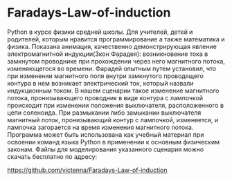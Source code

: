 # Faradays-Law-of-induction

Python в курсе физики средней школы. Для учителей, детей и родителей, которым нравится
программирование а также математика и физика. Показана анимация, качественно демонстрирующая 
явление электромагнитной индукции(Зкон Фарадея):  возникновение тока в замкнутом проводнике при
прохождении через него магнитного потока, изменяющегося во времени. Фарадей опытным путем установил,
что при изменении магнитного поля внутри замкнутого проводящего контура в нем возникает электрический
ток, который назвали индукционным током. В нашем сценарии такое изменение магнитного потока, пронизывающего
проводник в виде контура с лампочкой происходит при изменении положения выключателя, расположенного в цепи
соленоида. При размыкании либо замыкании выключателя магнитный поток, пронизывающий контур с лампочкой,
изменяется, и лампочка загорается на время изменения магнитного потока. Программа может быть использована
как учебный материал при освоении команд языка Python в применении к основным физическим законам.
Файлы для моделирования указанного сценария можно скачать бесплатно по адресу:

https://github.com/victenna/Faradays-Law-of-induction
